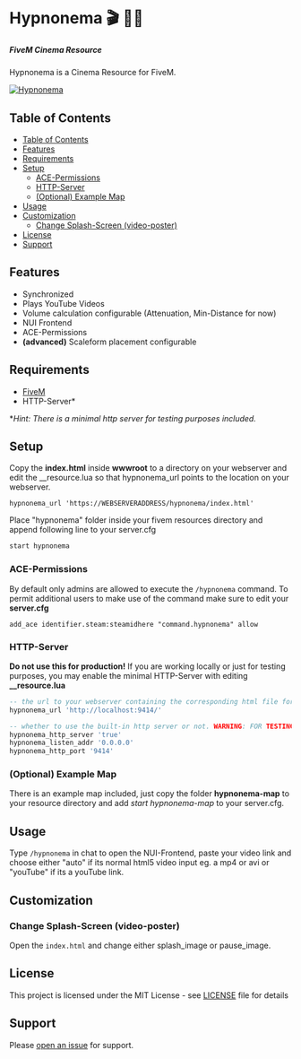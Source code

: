 <h1>Hypnonema 🎬 🎥🍿</h1>
<h5>FiveM Cinema Resource</h5>

Hypnonema is a Cinema Resource for FiveM.

[![Hypnonema](https://i.imgur.com/fgkUFzN.png)](https://youtu.be/SkuMk_0vPp8 "Hypnonema")
## Table of Contents

- [Table of Contents](#table-of-contents)
- [Features](#features)
- [Requirements](#requirements)
- [Setup](#setup)
  - [ACE-Permissions](#ace-permissions)
  - [HTTP-Server](#http-server)
  - [(Optional) Example Map](#optional-example-map)
- [Usage](#usage)
- [Customization](#customization)
  - [Change Splash-Screen (video-poster)](#change-splash-screen-video-poster)
- [License](#license)
- [Support](#support)

## Features
- Synchronized
- Plays YouTube Videos
- Volume calculation configurable (Attenuation, Min-Distance for now)
- NUI Frontend
- ACE-Permissions
- **(advanced)** Scaleform placement configurable
## Requirements
- [FiveM](https://fivem.net)
- HTTP-Server*
  
**Hint: There is a minimal http server for testing purposes included.*

## Setup

Copy the **index.html** inside **wwwroot** to a directory on your webserver and edit the __resource.lua so that hypnonema_url points to the location on your webserver.
```
hypnonema_url 'https://WEBSERVERADDRESS/hypnonema/index.html'
```

Place "hypnonema" folder inside your fivem resources directory and append following line to your server.cfg
```bash
start hypnonema
```

### ACE-Permissions
By default only admins are allowed to execute the ```/hypnonema``` command. To permit additional users to make use of the command make sure to edit your **server.cfg**
```
add_ace identifier.steam:steamidhere "command.hypnonema" allow
```

### HTTP-Server
**Do not use this for production!**
If you are working locally or just for testing purposes, you may enable the minimal HTTP-Server with editing **__resource.lua**
```lua
-- the url to your webserver containing the corresponding html file for use in hypnonema (the file inside wwwroot)
hypnonema_url 'http://localhost:9414/'

-- whether to use the built-in http server or not. WARNING: FOR TESTING PURPOSES ONLY!
hypnonema_http_server 'true'
hypnonema_listen_addr '0.0.0.0'
hypnonema_http_port '9414'

```
### (Optional) Example Map
There is an example map included, just copy the folder **hypnonema-map** to your resource directory and add *start hypnonema-map* to your server.cfg.
## Usage
Type ```/hypnonema``` in chat to open the NUI-Frontend, paste your video link and choose either "auto" if its normal html5 video input eg. a mp4 or avi or "youTube" if its a youTube link.

## Customization
### Change Splash-Screen (video-poster)
Open the ```index.html``` and change either splash_image or pause_image.
## License

This project is licensed under the MIT License - see [LICENSE](LICENSE.md) file for details

## Support
Please [open an issue](https://github.com/thiago-dev/fivem-hypnonema/issues/new) for support.